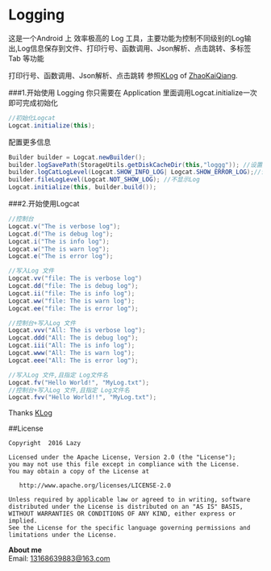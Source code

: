 # Logging
这是一个Android 上 效率极高的 Log 工具，主要功能为控制不同级别的Log输出,Log信息保存到文件、打印行号、函数调用、Json解析、点击跳转、多标签Tab 等功能

 打印行号、函数调用、Json解析、点击跳转 参照[KLog](https://github.com/ZhaoKaiQiang/KLog) of [ZhaoKaiQiang](https://github.com/ZhaoKaiQiang).

###1.开始使用 Logging
你只需要在 Application 里面调用Logcat.initialize一次即可完成初始化
```java
//初始化Logcat
Logcat.initialize(this);
```
配置更多信息
```java
Builder builder = Logcat.newBuilder();
builder.logSavePath(StorageUtils.getDiskCacheDir(this,"loggg")); //设置Log 保存的文件夹
builder.logCatLogLevel(Logcat.SHOW_INFO_LOG| Logcat.SHOW_ERROR_LOG);//设置日志等级
builder.fileLogLevel(Logcat.NOT_SHOW_LOG); //不显示Log
Logcat.initialize(this, builder.build());
```

###2.开始使用Logcat

```java
//控制台
Logcat.v("The is verbose log");
Logcat.d("The is debug log");
Logcat.i("The is info log");
Logcat.w("The is warn log");
Logcat.e("The is error log");

//写入Log 文件
Logcat.vv("file: The is verbose log")
Logcat.dd("file: The is debug log");
Logcat.ii("file: The is info log");
Logcat.ww("file: The is warn log");
Logcat.ee("file: The is error log");

//控制台+写入Log 文件
Logcat.vvv("All: The is verbose log");
Logcat.ddd("All: The is debug log");
Logcat.iii("All: The is info log");
Logcat.www("All: The is warn log");
Logcat.eee("All: The is error log");

//写入Log 文件,且指定 Log文件名
Logcat.fv("Hello World!", "MyLog.txt");
//控制台+写入Log 文件,且指定 Log文件名
Logcat.fvv("Hello World!!", "MyLog.txt");

```

Thanks [KLog](https://github.com/ZhaoKaiQiang/KLog)

##License

```
Copyright  2016 Lazy

Licensed under the Apache License, Version 2.0 (the "License");
you may not use this file except in compliance with the License.
You may obtain a copy of the License at

   http://www.apache.org/licenses/LICENSE-2.0

Unless required by applicable law or agreed to in writing, software
distributed under the License is distributed on an "AS IS" BASIS,
WITHOUT WARRANTIES OR CONDITIONS OF ANY KIND, either express or implied.
See the License for the specific language governing permissions and
limitations under the License.
```

**About me**  
Email: 13168639883@163.com  
